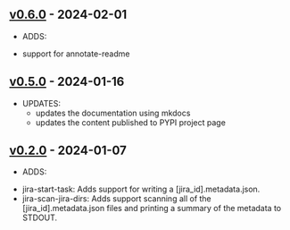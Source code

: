 ## [v0.6.0](https://github.com/jai-python3/jira-python-utils/tree/v0.6.0) - 2024-02-01

* ADDS:
- support for annotate-readme

## [v0.5.0](https://github.com/jai-python3/jira-python-utils/tree/v0.5.0) - 2024-01-16

* UPDATES:
  - updates the documentation using mkdocs
  - updates the content published to PYPI project page

## [v0.2.0](https://github.com/jai-python3/jira-python-utils/tree/v0.2.0) - 2024-01-07

* ADDS:
- jira-start-task: Adds support for writing a [jira_id].metadata.json.
- jira-scan-jira-dirs: Adds support scanning all of the [jira_id].metadata.json files and printing a summary of the metadata to STDOUT.
